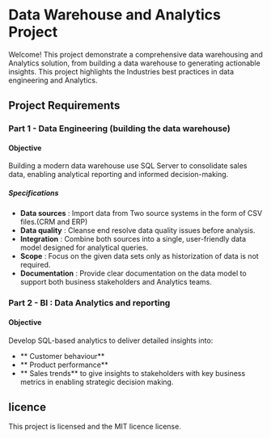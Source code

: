 # Data Warehouse and Analytics Project 
Welcome! This project demonstrate a comprehensive data warehousing and Analytics solution, from building a data warehouse to generating actionable insights. This project highlights the Industries best practices in data engineering and Analytics.

## Project Requirements

### Part 1 - Data Engineering (building the data warehouse)

#### Objective
Building a modern data warehouse use SQL Server to consolidate sales data, enabling analytical reporting and informed decision-making.

##### Specifications
- **Data sources** : Import data from Two source systems in the form of CSV files.(CRM and ERP)
- **Data quality** : Cleanse end resolve data quality issues before analysis.
- **Integration** : Combine both sources into a single, user-friendly data model designed for analytical queries.
- **Scope** : Focus on the given data sets only as historization of data is not required.
- **Documentation** : Provide clear documentation on the data model to support both business stakeholders and Analytics teams.



### Part 2 - BI : Data Analytics and reporting

#### Objective
Develop SQL-based analytics to deliver detailed insights into:
- ** Customer behaviour**
- ** Product performance**
- ** Sales trends**
to give insights to stakeholders with key business metrics in enabling strategic decision making.


## licence
This project is licensed and the MIT licence license. 



